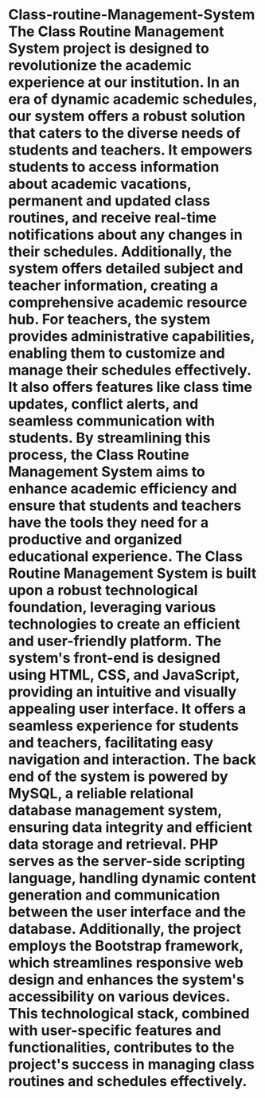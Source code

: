 # Class-routine-Management-System                                                                                                                                                                                        The Class Routine Management System project is designed to revolutionize the academic experience at our institution. In an era of dynamic academic schedules, our system offers a robust solution that caters to the diverse needs of students and teachers. It empowers students to access information about academic vacations, permanent and updated class routines, and receive real-time notifications about any changes in their schedules. Additionally, the system offers detailed subject and teacher information, creating a comprehensive academic resource hub. For teachers, the system provides administrative capabilities, enabling them to customize and manage their schedules effectively. It also offers features like class time updates, conflict alerts, and seamless communication with students. By streamlining this process, the Class Routine Management System aims to enhance academic efficiency and ensure that students and teachers have the tools they need for a productive and organized educational experience.                                                                                                                                                                                                                                                                      The Class Routine Management System is built upon a robust technological foundation, leveraging various technologies to create an efficient and user-friendly platform. The system's front-end is designed using HTML, CSS, and JavaScript, providing an intuitive and visually appealing user interface. It offers a seamless experience for students and teachers, facilitating easy navigation and interaction. The back end of the system is powered by MySQL, a reliable relational database management system, ensuring data integrity and efficient data storage and retrieval. PHP serves as the server-side scripting language, handling dynamic content generation and communication between the user interface and the database. Additionally, the project employs the Bootstrap framework, which streamlines responsive web design and enhances the system's accessibility on various devices. This technological stack, combined with user-specific features and functionalities, contributes to the project's success in managing class routines and schedules effectively. 
